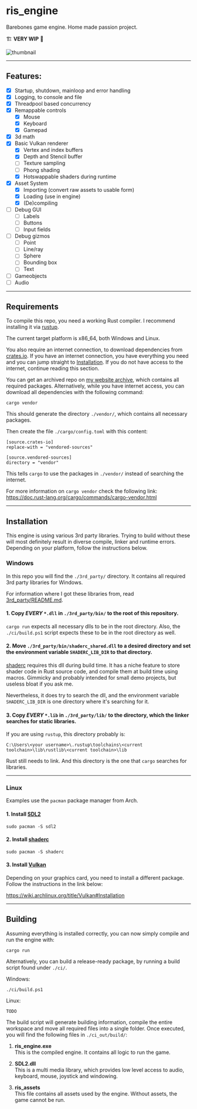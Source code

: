 # ris_engine

Barebones game engine. Home made passion project. 

🏗️ **VERY WIP** 👷

![thumbnail](images/ris_engine_small.png "DALL·E: \"an expressive oil painting of an engine, burning is colourful pigments\"")

---

## Features:

- [x] Startup, shutdown, mainloop and error handling
- [x] Logging, to console and file
- [x] Threadpool based concurrency
- [x] Remappable controls
  - [x] Mouse
  - [x] Keyboard
  - [x] Gamepad
- [x] 3d math
- [x] Basic Vulkan renderer
  - [x] Vertex and index buffers
  - [x] Depth and Stencil buffer
  - [ ] Texture sampling
  - [ ] Phong shading
  - [x] Hotswappable shaders during runtime
- [x] Asset System
  - [x] Importing (convert raw assets to usable form)
  - [x] Loading (use in engine)
  - [x] (De)compiling
- [ ] Debug GUI
  - [ ] Labels
  - [ ] Buttons
  - [ ] Input fields
- [ ] Debug gizmos
  - [ ] Point
  - [ ] Line/ray
  - [ ] Sphere
  - [ ] Bounding box
  - [ ] Text
- [ ] Gameobjects
- [ ] Audio

---

## Requirements

To compile this repo, you need a working Rust compiler. I recommend installing it via [rustup](https://www.rust-lang.org/tools/install).

The current target platform is x86_64, both Windows and Linux.

You also require an internet connection, to download dependencies from [crates.io](https://crates.io/). If you have an internet connection, you have everything you need and you can jump straight to [Installation](#Installation). If you do not have access to the internet, continue reading this section.

You can get an archived repo on [my website archive](https://www.rismosch.com/archive), which contains all required packages. Alternatively, while you have internet access, you can download all dependencies with the following command:

    cargo vendor

This should generate the directory `./vendor/`, which contains all necessary packages.

Then create the file `./cargo/config.toml` with this content:

    [source.crates-io]
    replace-with = "vendored-sources"
    
    [source.vendored-sources]
    directory = "vendor"

This tells `cargo` to use the packages in `./vendor/` instead of searching the internet.

For more information on `cargo vendor` check the following link: https://doc.rust-lang.org/cargo/commands/cargo-vendor.html

---

## Installation

This engine is using various 3rd party libraries. Trying to build without these will most definitely result in diverse compile, linker and runtime errors. Depending on your platform, follow the instructions below.

### Windows

In this repo you will find the   `./3rd_party/` directory. It contains all required 3rd party libraries for Windows.

For information where I got these libraries from, read [3rd_party/README.md](3rd_party/README.md). 

#### 1. Copy _EVERY_ `*.dll` in `./3rd_party/bin/` to the root of this repository.

`cargo run` expects all necessary dlls to be in the root directory. Also, the `./ci/build.ps1` script expects these to be in the root directory as well.

#### 2. Move `./3rd_party/bin/shaderc_shared.dll` to a desired directory and set the environment variable `SHADERC_LIB_DIR` to that directory.

[shaderc](https://crates.io/crates/shaderc) requires this dll during build time. It has a niche feature to store shader code in Rust source code, and compile them at build time using macros. Gimmicky and probably intended for small demo projects, but useless bloat if you ask me.

Nevertheless, it does try to search the dll, and the environment variable `SHADERC_LIB_DIR` is one directory where it's searching for it. 

#### 3. Copy _EVERY_ `*.lib` in `./3rd_party/lib/` to the directory, which the linker searches for static libraries.

If you are using `rustup`, this directory probably is:

    C:\Users\<your username>\.rustup\toolchains\<current toolchain>\lib\rustlib\<current toolchain>\lib

Rust still needs to link. And this directory is the one that `cargo` searches for libraries.

---

### Linux

Examples use the `pacman` package manager from Arch.

#### 1. Install [SDL2](https://archlinux.org/packages/extra/x86_64/sdl2/)

    sudo pacman -S sdl2

#### 2. Install [shaderc](https://archlinux.org/packages/extra/x86_64/shaderc/)

    sudo pacman -S shaderc

#### 3. Install [Vulkan](https://wiki.archlinux.org/title/Vulkan)

Depending on your graphics card, you need to install a different package. Follow the instructions in the link below:

https://wiki.archlinux.org/title/Vulkan#Installation

---

## Building

Assuming everything is installed correctly, you can now simply compile and run the engine with:

    cargo run

Alternatively, you can build a release-ready package, by running a build script found under `./ci/`.

Windows:

    ./ci/build.ps1

Linux:

    TODO

The build script will generate building information, compile the entire workspace and move all required files into a single folder. Once executed, you will find the following files in `./ci_out/build/`:

1. **ris_engine.exe**  
   This is the compiled engine. It contains all logic to run the game.

2. **SDL2.dll**  
   This is a multi media library, which provides low level access to audio, keyboard, mouse, joystick and windowing.

3. **ris_assets**  
   This file contains all assets used by the engine. Without assets, the game cannot be run.
